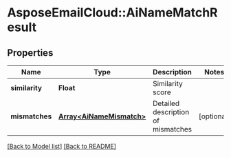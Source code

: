 # AsposeEmailCloud::AiNameMatchResult
## Properties
Name | Type | Description | Notes
------------ | ------------- | ------------- | -------------
**similarity** | **Float** | Similarity score              | 
**mismatches** | [**Array&lt;AiNameMismatch&gt;**](AiNameMismatch.md) | Detailed description of mismatches              | [optional] 



[[Back to Model list]](Models.md) [[Back to README]](README.md)


